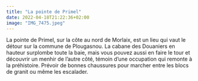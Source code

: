 ```yaml
---
title: "La pointe de Primel"
date: 2022-04-18T21:22:36+02:00
image: "IMG_7475.jpeg"
---
```


La pointe de Primel, sur la côte au nord de Morlaix, est un lieu qui vaut le détour sur la commune de Plougasnou. La cabane des Douaniers en hauteur surplombe toute la baie, mais vous pouvez aussi en faire le tour et découvrir un menhir de l’autre côté, témoin d’une occupation qui remonte à la préhistoire. Prévoir de bonnes chaussures pour marcher entre les blocs de granit ou même les escalader. 

